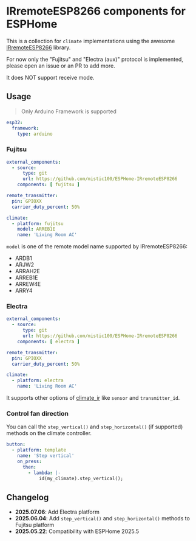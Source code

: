 # IRremoteESP8266 components for ESPHome

This is a collection for `climate` implementations using the awesome [IRremoteESP8266](https://github.com/crankyoldgit/IRremoteESP8266) library.

For now only the "Fujitsu" and "Electra (aux)" protocol is implemented, please open an issue or an PR to add more.

It does NOT support receive mode.

## Usage

> Only Arduino Framework is supported

```yaml
esp32:
  framework:
    type: arduino
```

### Fujitsu

```yaml
external_components:
  - source:
      type: git
      url: https://github.com/mistic100/ESPHome-IRremoteESP8266
    components: [ fujitsu ]

remote_transmitter:
  pin: GPIOXX
  carrier_duty_percent: 50%

climate:
  - platform: fujitsu
    model: ARREB1E
    name: 'Living Room AC'
```

`model` is one of the remote model name supported by IRremoteESP8266:

- ARDB1
- ARJW2
- ARRAH2E
- ARREB1E
- ARREW4E
- ARRY4

### Electra

```yaml
external_components:
  - source:
      type: git
      url: https://github.com/mistic100/ESPHome-IRremoteESP8266
    components: [ electra ]

remote_transmitter:
  pin: GPIOXX
  carrier_duty_percent: 50%

climate:
  - platform: electra
    name: 'Living Room AC'
```


It supports other options of [climate_ir](https://esphome.io/components/climate/climate_ir.html) like `sensor` and `transmitter_id`.

### Control fan direction

You can call the `step_vertical()` and `step_horizontal()` (if supported) methods on the climate controller.

```yaml
button:
  - platform: template
    name: 'Step vertical'
    on_press:
      then:
        - lambda: |-
            id(my_climate).step_vertical();
```

## Changelog

- **2025.07.06**: Add Electra platform
- **2025.06.04**: Add `step_vertical()` and `step_horizontal()` methods to Fujitsu platform
- **2025.05.22**: Compatibility with ESPHome 2025.5
